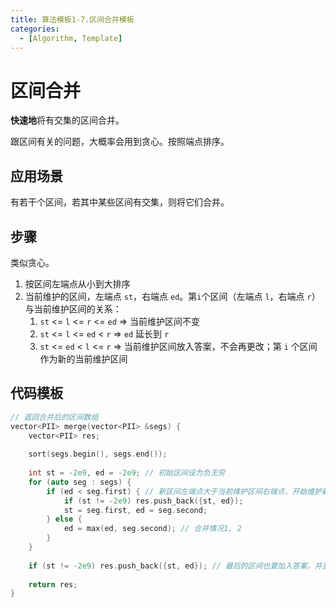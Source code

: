```yaml
---
title: 算法模板1-7.区间合并模板
categories:
  - [Algorithm, Template]
---
```


# 区间合并

**快速地**将有交集的区间合并。

跟区间有关的问题，大概率会用到贪心。按照端点排序。

## 应用场景

有若干个区间，若其中某些区间有交集，则将它们合并。

## 步骤

类似贪心。

1. 按区间左端点从小到大排序
2. 当前维护的区间，左端点 `st`，右端点 `ed`。第`i`个区间（左端点 `l`，右端点 `r`）与当前维护区间的关系：
   1. `st` <= `l` <= `r` <= `ed` => 当前维护区间不变
   2. `st` <= `l` <= `ed` < `r` => `ed` 延长到 `r`
   3. `st` <= `ed` < `l` <= `r`  => 当前维护区间放入答案，不会再更改；第 `i` 个区间作为新的当前维护区间

## 代码模板

```cpp
// 返回合并后的区间数组
vector<PII> merge(vector<PII> &segs) {
    vector<PII> res;
    
    sort(segs.begin(), segs.end());
    
    int st = -2e9, ed = -2e9; // 初始区间设为负无穷
    for (auto seg : segs) {
        if (ed < seg.first) { // 新区间左端点大于当前维护区间右端点，开始维护新区间
            if (st != -2e9) res.push_back({st, ed});
            st = seg.first, ed = seg.second;
        } else {
            ed = max(ed, seg.second); // 合并情况1, 2
        }
    }
    
    if (st != -2e9) res.push_back({st, ed}); // 最后的区间也要加入答案，并且它不能为初始区间（segs为空的情况下答案也应为空）
    
    return res;
}
```

